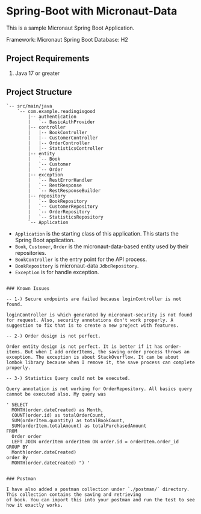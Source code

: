 # Spring-Boot with Micronaut-Data

This is a sample Micronaut Spring Boot Application.

Framework: Micronaut Spring Boot
Database: H2

## Project Requirements

1. Java 17 or greater

## Project Structure

```
`-- src/main/java
    `-- com.example.readingisgood
        |-- authentication
        |   `-- BasicAıthProvider
        |-- controller
        |   |-- BookController
        |   |-- CustomerController
        |   |-- OrderController
        |   |-- StatisticsController
        |-- entity
        |   `-- Book
        |   `-- Customer
        |   `-- Order
        |-- exception
        |   `-- RestErrorHandler
        |   `-- RestResponse
        |   `-- RestResponseBuilder
        |-- repository
        |   `-- BookRepository
        |   `-- CustomerRepository
        |   `-- OrderRepository
        |   `-- StatisticsRepository
        `-- Application
```

 * `Application` is the starting class of this application. This starts the Spring Boot application.
 * `Book`, `Customer`, `Order`  is the micronaut-data-based entity used by their repositories.
 * `BookController` is the entry point for the API process.
 * `BookRepository` is micronaut-data `JdbcRepository`.
 * `Exception` is for handle exception.
 
```

### Known Issues

-- 1-) Secure endpoints are failed because loginController is not found.

loginController is which generated by micronaut-security is not found for request. Also, security annotations don't work properly. A suggestion to fix that is to create a new project with features.

-- 2-) Order design is not perfect.

Order entity design is not perfect. It is better if it has order-items. But when I add orderItems, the saving order process throws an exception. The exception is about StackOverflow. It can be about lombok library because when I remove it, the save process can complete properly.

-- 3-) Statistics Query could not be executed.

Query annotation is not working for OrderRepository. All basics query cannot be executed also. My query was 

' SELECT 
  MONTH(order.dateCreated) as Month, 
  COUNT(order.id) as totalOrderCount, 
  SUM(orderItem.quantity) as totalBookCount, 
  SUM(orderItem.totalAmount) as totalPurchasedAmount 
FROM 
  Order order 
  LEFT JOIN orderItem orderItem ON order.id = orderItem.order_id 
GROUP BY 
  Month(order.dateCreated) 
order By 
  MONTH(order.dateCreated) ") '
  
  
### Postman

I have also added a postman collection under `./postman/` directory. This collection contains the saving and retrieving 
of book. You can import this into your postman and run the test to see how it exactly works.
